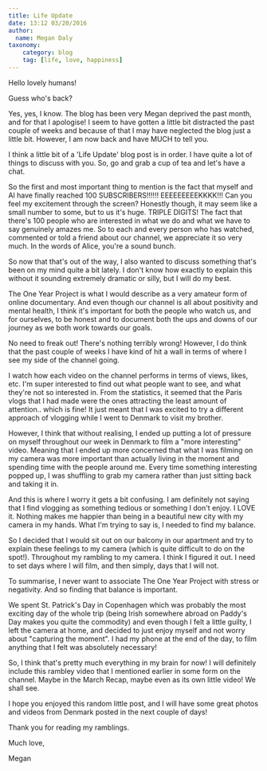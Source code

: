 ```yaml
---
title: Life Update
date: 13:12 03/20/2016
author:
  name: Megan Daly
taxonomy:
    category: blog
    tag: [life, love, happiness]
---
```

Hello lovely humans!

Guess who's back? 

Yes, yes, I know. The blog has been very Megan deprived the past month, and for that I apologise! I seem to have gotten a little bit distracted the past couple of weeks and because of that I may have neglected the blog just a little bit. However, I am now back and have MUCH to tell you.

I think a little bit of a 'Life Update' blog post is in order. I have quite a lot of things to discuss with you. So, go and grab a cup of tea and let's have a chat.

So the first and most important thing to mention is the fact that myself and Al have finally reached 100 SUBSCRIBERS!!!!!! EEEEEEEEEKKKK!!! Can you feel my excitement through the screen? Honestly though, it may seem like a small number to some, but to us it's huge. TRIPLE DIGITS! The fact that there's 100 people who are interested in what we do and what we have to say genuinely amazes me. So to each and every person who has watched, commented or told a friend about our channel, we appreciate it so very much. In the words of Alice, you're a sound bunch. 

So now that that's out of the way, I also wanted to discuss something that's been on my mind quite a bit lately. I don't know how exactly to explain this without it sounding extremely dramatic or silly, but I will do my best.

The One Year Project is what I would describe as a very amateur form of online documentary. And even though our channel is all about positivity and mental health, I think it's important for both the people who watch us, and for ourselves, to be honest and to document both the ups and downs of our journey as we both work towards our goals.

No need to freak out! There's nothing terribly wrong! However, I do think that the past couple of weeks I have kind of hit a wall in terms of where I see my side of the channel going. 

I watch how each video on the channel performs in terms of views, likes, etc. I'm super interested to find out what people want to see, and what they're not so interested in. From the statistics, it seemed that the Paris vlogs that I had made were the ones attracting the least amount of attention.. which is fine! It just meant that I was excited to try a different approach of vlogging while I went to Denmark to visit my brother.

However, I think that without realising, I ended up putting a lot of pressure on myself throughout our week in Denmark to film a "more interesting" video. Meaning that I ended up more concerned that what I was filming on my camera was more important than actually living in the moment and spending time with the people around me. Every time something interesting popped up, I was shuffling to grab my camera rather than just sitting back and taking it in. 

And this is where I worry it gets a bit confusing. I am definitely not saying that I find vlogging as something tedious or something I don't enjoy. I LOVE it. Nothing makes me happier than being in a beautiful new city with my camera in my hands. What I'm trying to say is, I needed to find my balance. 

So I decided that I would sit out on our balcony in our apartment and try to explain these feelings to my camera (which is quite difficult to do on the spot!). Throughout my rambling to my camera. I think I figured it out. I need to set days where I will film, and then simply, days that I will not. 

To summarise, I never want to associate The One Year Project with stress or negativity. And so finding that balance is important. 

We spent St. Patrick's Day in Copenhagen which was probably the most exciting day of the whole trip (being Irish somewhere abroad on Paddy's Day makes you quite the commodity) and even though I felt a little guilty, I left the camera at home, and decided to just enjoy myself and not worry about "capturing the moment". I had my phone at the end of the day, to film anything that I felt was absolutely necessary!

So, I think that's pretty much everything in my brain for now! I will definitely include this rambley video that I mentioned earlier in some form on the channel. Maybe in the March Recap, maybe even as its own little video! We shall see. 

I hope you enjoyed this random little post, and I will have some great photos and videos from Denmark posted in the next couple of days! 

Thank you for reading my ramblings. 

Much love,

Megan

